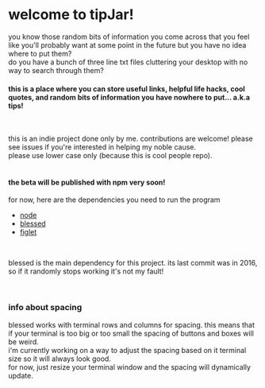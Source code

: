 
# welcome to tipJar!

you know those random bits of information you come across that you feel like you'll probably want at some point in the future but you have no idea where to put them?\
do you have a bunch of three line txt files cluttering your desktop with no way to search through them?

#### this is a place where you can store useful links, helpful life hacks, cool quotes, and random bits of information you have nowhere to put... a.k.a tips!

<br>

this is an indie project done only by me. contributions are welcome! please see issues if you're interested in helping my noble cause.\
please use lower case only (because this is cool people repo).
<br>
<br>
#### the beta will be published with npm very soon!

for now, here are the dependencies you need to run the program
- [node](https://github.com/nodejs/node)
- [blessed](https://github.com/chjj/blessed)
- [figlet](https://github.com/cmatsuoka/figlet)

<br>

blessed is the main dependency for this project. its last commit was in 2016, so if it randomly stops working it's not my fault!

<br>

### info about spacing

blessed works with terminal rows and columns for spacing. this means that if your terminal is too big or too small the spacing of buttons and boxes will be weird.\
i'm currently working on a way to adjust the spacing based on it terminal size so it will always look good.\
for now, just resize your terminal window and the spacing will dynamically update.
